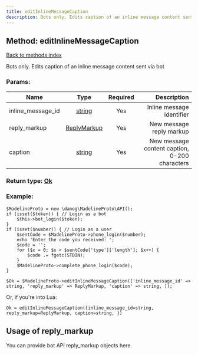 ```yaml
---
title: editInlineMessageCaption
description: Bots only. Edits caption of an inline message content sent via bot
---
```

## Method: editInlineMessageCaption  
[Back to methods index](index.md)


Bots only. Edits caption of an inline message content sent via bot

### Params:

| Name     |    Type       | Required | Description |
|----------|:-------------:|:--------:|------------:|
|inline\_message\_id|[string](../types/string.md) | Yes|Inline message identifier|
|reply\_markup|[ReplyMarkup](../types/ReplyMarkup.md) | Yes|New message reply markup|
|caption|[string](../types/string.md) | Yes|New message content caption, 0-200 characters|


### Return type: [Ok](../types/Ok.md)

### Example:


```
$MadelineProto = new \danog\MadelineProto\API();
if (isset($token)) { // Login as a bot
    $this->bot_login($token);
}
if (isset($number)) { // Login as a user
    $sentCode = $MadelineProto->phone_login($number);
    echo 'Enter the code you received: ';
    $code = '';
    for ($x = 0; $x < $sentCode['type']['length']; $x++) {
        $code .= fgetc(STDIN);
    }
    $MadelineProto->complete_phone_login($code);
}

$Ok = $MadelineProto->editInlineMessageCaption(['inline_message_id' => string, 'reply_markup' => ReplyMarkup, 'caption' => string, ]);
```

Or, if you're into Lua:

```
Ok = editInlineMessageCaption({inline_message_id=string, reply_markup=ReplyMarkup, caption=string, })
```


## Usage of reply_markup

You can provide bot API reply_markup objects here.  


